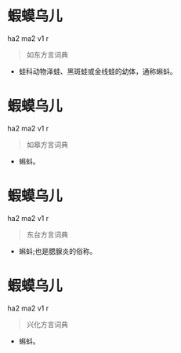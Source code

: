 # 蝦蟆乌儿
ha2 ma2 v1 r
> 如东方言词典
- 蛙科动物泽蛙、黑斑蛙或金线蛙的幼体，通称蝌蚪。

# 蝦蟆乌儿
ha2 ma2 v1 r
> 如皋方言词典
- 蝌蚪。

# 蝦蟆乌儿
ha2 ma2 v1 r
> 东台方言词典
- 蝌蚪;也是腮腺炎的俗称。

# 蝦蟆乌儿
ha2 ma2 v1 r
> 兴化方言词典
- 蝌蚪。
